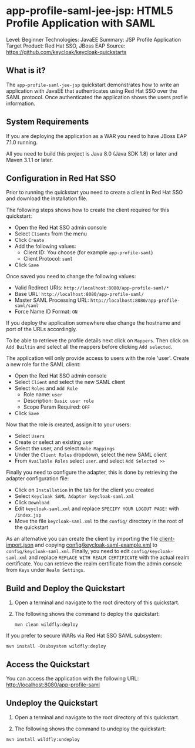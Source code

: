 app-profile-saml-jee-jsp: HTML5 Profile Application with SAML
=============================================================

Level: Beginner
Technologies: JavaEE
Summary: JSP Profile Application
Target Product: Red Hat SSO, JBoss EAP
Source: <https://github.com/keycloak/keycloak-quickstarts>


What is it?
-----------

The `app-profile-saml-jee-jsp` quickstart demonstrates how to write an application with JavaEE that
authenticates using Red Hat SSO over the SAML protocol. Once authenticated the application shows the users profile information.


System Requirements
-------------------

If you are deploying the application as a WAR you need to have JBoss EAP 7.1.0 running.

All you need to build this project is Java 8.0 (Java SDK 1.8) or later and Maven 3.1.1 or later.


Configuration in Red Hat SSO
-----------------------

Prior to running the quickstart you need to create a client in Red Hat SSO and download the installation file.

The following steps shows how to create the client required for this quickstart:

* Open the Red Hat SSO admin console
* Select `Clients` from the menu
* Click `Create`
* Add the following values:
  * Client ID: You choose (for example `app-profile-saml`)
  * Client Protocol: `saml`
* Click `Save`

Once saved you need to change the following values:

* Valid Redirect URIs: `http://localhost:8080/app-profile-saml/*`
* Base URL: `http://localhost:8080/app-profile-saml/`
* Master SAML Processing URL: `http://localhost:8080/app-profile-saml/saml`
* Force Name ID Format: `ON`

If you deploy the application somewhere else change the hostname and port of the URLs accordingly.

To be able to retrieve the profile details next click on `Mappers`. Then click on `Add Builtin` and select all the
mappers before clicking `Add selected`.

The application will only provide access to users with the role 'user'. Create a new role for the SAML client:

* Open the Red Hat SSO admin console
* Select `Client` and select the new SAML client
* Select `Roles` and `Add Role`
  * Role name: `user`
  * Description: `Basic user role`
  * Scope Param Required: `OFF`
* Click `Save`

Now that the role is created, assign it to your users:

* Select `Users`
* Create or select an existing user
* Select the user, and select `Role Mappings`
* Under the `Client Roles` dropdown, select the new SAML client
* From `Available Roles` select `user`. and select `Add Selected >>`

Finally you need to configure the adapter, this is done by retrieving the adapter configuration file:

* Click on `Installation` in the tab for the client you created
* Select `Keycloak SAML Adapter keycloak-saml.xml`
* Click `Download`
* Edit `keycloak-saml.xml` and replace `SPECIFY YOUR LOGOUT PAGE!` with `/index.jsp`
* Move the file `keycloak-saml.xml` to the `config/` directory in the root of the quickstart

As an alternative you can create the client by importing the file [client-import.json](config/client-import.json) and
copying [config/keycloak-saml-example.xml](config/keycloak-saml-example.xml) to `config/keycloak-saml.xml`. Finally,
you need to edit `config/keycloak-saml.xml` and replace `REPLACE WITH REALM CERTIFICATE` with the actual realm certificate.
You can retrieve the realm certificate from the admin console from `Keys` under `Realm Settings`.


Build and Deploy the Quickstart
--------------------------------

1. Open a terminal and navigate to the root directory of this quickstart.

2. The following shows the command to deploy the quickstart:

   ````
   mvn clean wildfly:deploy
   ````

If you prefer to secure WARs via Red Hat SSO SAML subsystem:

   ````
   mvn install -Dsubsystem wildfly:deploy

   ````

Access the Quickstart
----------------------

You can access the application with the following URL: <http://localhost:8080/app-profile-saml>


Undeploy the Quickstart
--------------------

1. Open a terminal and navigate to the root directory of this quickstart.

2. The following shows the command to undeploy the quickstart:

````
mvn install wildfly:undeploy
````
